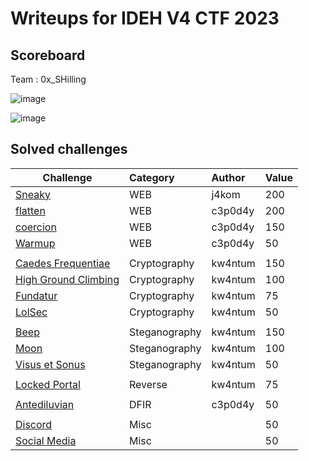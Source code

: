 # Writeups for IDEH V4 CTF 2023

## Scoreboard

Team : 0x_SHilling  

![image](https://user-images.githubusercontent.com/72421091/221726953-16e0c1a9-b468-4d3b-90a3-799507555784.png)

![image](https://user-images.githubusercontent.com/72421091/221727007-bb3ab924-ab99-41c2-abb1-fb54ef7fb776.png)


## Solved challenges

Challenge | Category | Author | Value       
----------|:---------|:-----------|:-----------
[Sneaky](https://github.com/BaadMaro/CTF/tree/main/IDEH%20V4/WEB/Sneaky) | WEB | j4kom | 200
[flatten](https://github.com/BaadMaro/CTF/tree/main/IDEH%20V4/WEB/flatten) | WEB | c3p0d4y | 200
[coercion](https://github.com/BaadMaro/CTF/tree/main/IDEH%20V4/WEB/coercion) | WEB | c3p0d4y | 150 
[Warmup](https://github.com/BaadMaro/CTF/tree/main/IDEH%20V4/WEB/Warmup) | WEB | c3p0d4y | 50
[]() | []() | []()
[Caedes Frequentiae](https://github.com/BaadMaro/CTF/tree/main/IDEH%20V4/Cryptography/Caedes%20Frequentiae) | Cryptography | kw4ntum | 150
[High Ground Climbing](https://github.com/BaadMaro/CTF/tree/main/IDEH%20V4/Cryptography/High%20Ground%20Climbing) | Cryptography | kw4ntum | 100
[Fundatur](https://github.com/BaadMaro/CTF/tree/main/IDEH%20V4/Cryptography/Fundatur) | Cryptography | kw4ntum | 75
[LolSec](https://github.com/BaadMaro/CTF/tree/main/IDEH%20V4/Cryptography/LolSec) | Cryptography | kw4ntum | 50
[]() | []() | []()
[Beep](https://github.com/BaadMaro/CTF/tree/main/IDEH%20V4/Steganography/Beep) | Steganography | kw4ntum | 150
[Moon](https://github.com/BaadMaro/CTF/tree/main/IDEH%20V4/Steganography/Moon) | Steganography | kw4ntum | 100
[Visus et Sonus](https://github.com/BaadMaro/CTF/tree/main/IDEH%20V4/Steganography/Visus%20et%20Sonus) | Steganography | kw4ntum | 50
[]() | []() | []()
[Locked Portal](https://github.com/BaadMaro/CTF/tree/main/IDEH%20V4/Reverse/Locked%20Portal) | Reverse | kw4ntum | 75
[]() | []() | []()
[Antediluvian](https://github.com/BaadMaro/CTF/tree/main/IDEH%20V4/DFIR/Antediluvian) | DFIR | c3p0d4y | 50
[]() | []() | []()
[Discord](https://github.com/BaadMaro/CTF/tree/main/IDEH%20V4/Misc/Discord) | Misc | | 50
[Social Media](https://github.com/BaadMaro/CTF/tree/main/IDEH%20V4/Misc/Social%20Media) | Misc | | 50
